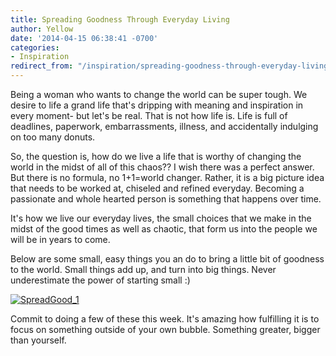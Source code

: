 ```yaml
---
title: Spreading Goodness Through Everyday Living
author: Yellow
date: '2014-04-15 06:38:41 -0700'
categories:
- Inspiration
redirect_from: "/inspiration/spreading-goodness-through-everyday-living/"
---
```


Being a woman who wants to change the world can be super tough. We desire to life a grand life that's dripping with meaning and inspiration in every moment- but let's be real. That is not how life is. Life is full of deadlines, paperwork, embarrassments, illness, and accidentally indulging on too many donuts.

So, the question is, how do we live a life that is worthy of changing the world in the midst of all of this chaos?? I wish there was a perfect answer. But there is no formula, no 1+1=world changer. Rather, it is a big picture idea that needs to be worked at, chiseled and refined everyday. Becoming a passionate and whole hearted person is something that happens over time.

It's how we live our everyday lives, the small choices that we make in the midst of the good times as well as chaotic, that form us into the people we will be in years to come.

Below are some small, easy things you an do to bring a little bit of goodness to the world. Small things add up, and turn into big things. Never underestimate the power of starting small :) 

[![SpreadGood_1](https://yellow-blog-images.imgix.net/2014/04/SpreadGood_11.jpg)](https://yellow-blog-images.imgix.net/2014/04/SpreadGood_11.jpg)

Commit to doing a few of these this week. It's amazing how fulfilling it is to focus on something outside of your own bubble. Something greater, bigger than yourself.
